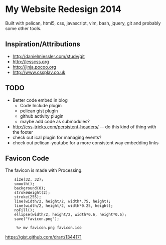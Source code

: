 # My Website Redesign 2014

Built with pelican, html5, css, javascript, vim, bash, jquery, git and probably some other tools.

## Inspiration/Attributions
- <http://danielmiessler.com/study/git>  
- <http://lesscss.org>  
- <http://jinja.pocoo.org>  
- <http://www.cssplay.co.uk>

## TODO ##

- Better code embed in blog
    - Code Include plugin
    - pelican gist plugin
    - github activity plugin
    - maybe add code as submodules?
- http://css-tricks.com/persistent-headers/ -- do this kind of thing with the footer
- check out ical plugin for managing events? 
- check out pelican-youtube for a more consistent way embedding links

## Favicon Code

The favicon is made with Processing. 

``` Processing
    size(32, 32);
    smooth();
    background(0);
    strokeWeight(2);
    stroke(255);
    line(width/2, height/2, width*.75, height);
    line(width/2, height/2, width*0.25, height);
    noFill();
    ellipse(width/2, height/2, width*0.6, height*0.6);
    save("favicon.png");
``` 
``` shell 
     %> mv favicon.png favicon.ico
```

<https://gist.github.com/drart/1344171>
